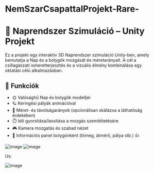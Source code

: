 # NemSzarCsapattalProjekt-Rare-
# 🌌 Naprendszer Szimuláció – Unity Projekt

Ez a projekt egy interaktív 3D Naprendszer szimuláció Unity-ben, amely bemutatja a Nap és a bolygók mozgását és méretarányait. A cél a csillagászati ismeretterjesztés és a vizuális élmény kombinálása egy oktatási célú alkalmazásban.

## 🔭 Funkciók

- 🌞 Valósághű Nap és bolygók modelljei
- 🪐 Keringési pályák animációval
- 📏 Méret- és távolságarányok (opcionálisan skálázva a láthatóság érdekében)
- ⏱️ Idő gyorsítása/lassítása a mozgás szemléltetésére
- 🎮 Kamera mozgatás és szabad nézet
- 🧠 Információs panel bolygónként (tömeg, átmérő, pálya stb.)
👍



![image](https://github.com/user-attachments/assets/619c0a50-8a8d-468f-9fb9-fcf4ce7f8324)
![image](https://github.com/user-attachments/assets/bd05bba3-9ea3-479a-ba91-73f7da302279)




Us:

![image](https://github.com/user-attachments/assets/081f2b63-d72d-4331-b77e-4156d3b13a83)

